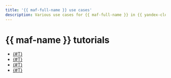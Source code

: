 ```yaml
---
title: '{{ maf-full-name }} use cases'
description: Various use cases for {{ maf-full-name }} in {{ yandex-cloud }}.
---
```


# {{ maf-name }} tutorials

* [{#T}](data-proc-automation.md)
* [{#T}](airflow-auto-tasks.md)
* [{#T}](using-python-sdk.md)
* [{#T}](lockbox-secrets-in-maf-cluster.md)
